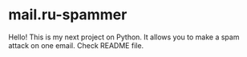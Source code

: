 # mail.ru-spammer
Hello! This is my next project on Python. It allows you to make a spam attack on one email. Check README file.
